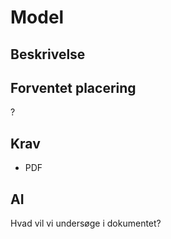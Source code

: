 # Model

## Beskrivelse

## Forventet placering

?

## Krav

- PDF

## AI

Hvad vil vi undersøge i dokumentet?
